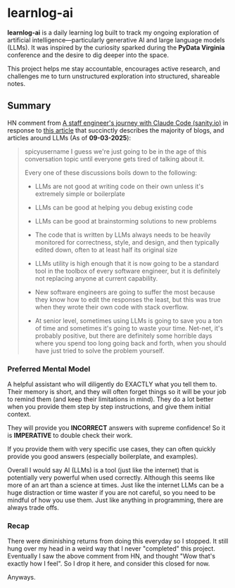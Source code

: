 # learnlog-ai

**learnlog-ai** is a daily learning log built to track my ongoing exploration of artificial intelligence—particularly generative AI and large language models (LLMs). It was inspired by the curiosity sparked during the **PyData Virginia** conference and the desire to dig deeper into the space.

This project helps me stay accountable, encourages active research, and challenges me to turn unstructured exploration into structured, shareable notes.

## Summary
HN comment from [A staff engineer's journey with Claude Code (sanity.io)](https://news.ycombinator.com/item?id=45107962) in response to [this article](https://www.sanity.io/blog/first-attempt-will-be-95-garbage) that succinctly describes the majority of blogs, and articles around LLMs (As of **09-03-2025**):

> spicyusername
> I guess we're just going to be in the age of this conversation topic until everyone gets tired of talking about it.
>
> Every one of these discussions boils down to the following:
>
> - LLMs are not good at writing code on their own unless it's extremely simple or boilerplate
> 
> - LLMs can be good at helping you debug existing code
> 
> - LLMs can be good at brainstorming solutions to new problems
> 
> - The code that is written by LLMs always needs to be heavily monitored for correctness, style, and design, and then typically edited down, often to at least half its original size
> 
> - LLMs utility is high enough that it is now going to be a standard tool in the toolbox of every software engineer, but it is definitely not replacing anyone at current capability.
> 
> - New software engineers are going to suffer the most because they know how to edit the responses the least, but this was true when they wrote their own code with stack overflow.
> 
> - At senior level, sometimes using LLMs is going to save you a ton of time and sometimes it's going to waste your time. Net-net, it's probably positive, but there are definitely some horrible days where you spend too long going back and forth, when you should have just tried to solve the problem yourself.
> 

### Preferred Mental Model
A helpful assistant who will diligently do EXACTLY what you tell them to. Their memory is short, and they will often forget things so it will be your job to remind them (and keep their limitations in mind). They do a lot better when you provide them step by step instructions, and give them initial context. 

They will provide you **INCORRECT** answers with supreme confidence! So it is **IMPERATIVE** to double check their work.

If you provide them with very specific use cases, they can often quickly provide you good answers (especially boilerplate, and examples).

Overall I would say AI (LLMs) is a tool (just like the internet) that is potentially very powerful when used correctly. Although this seems like more of an art than a science at times. Just like the internet LLMs can be a huge distraction or time waster if you are not careful, so you need to be mindful of how you use them. Just like anything in programming, there are always trade offs. 

### Recap
There were diminishing returns from doing this everyday so I stopped. It still hung over my head in a weird way that I never "completed" this project. Eventually I saw the above comment from HN, and thought "Wow that's exactly how I feel". So I drop it here, and consider this closed for now.

Anyways.